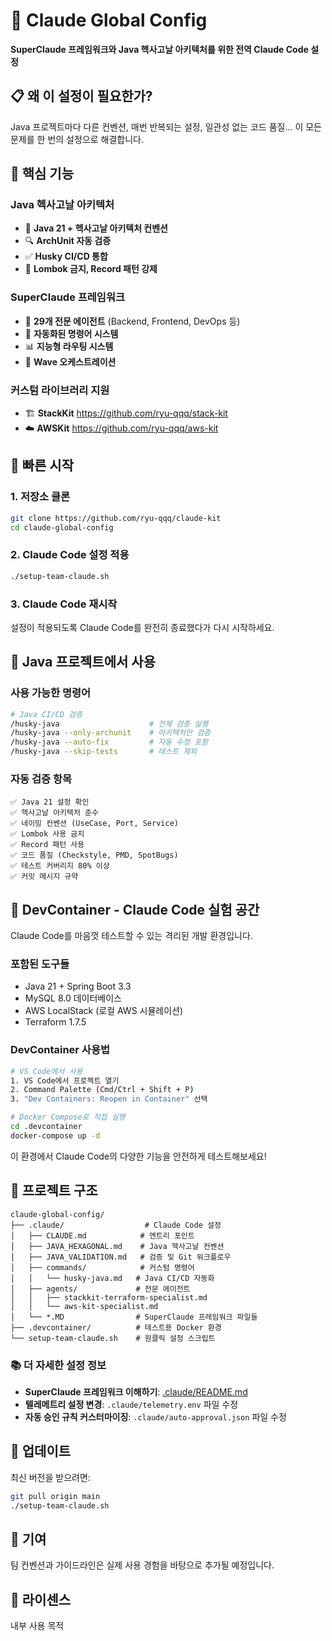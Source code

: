 # 🚀 Claude Global Config

**SuperClaude 프레임워크와 Java 헥사고날 아키텍처를 위한 전역 Claude Code 설정**

## 📋 왜 이 설정이 필요한가?

Java 프로젝트마다 다른 컨벤션, 매번 반복되는 설정, 일관성 없는 코드 품질...
이 모든 문제를 한 번의 설정으로 해결합니다.

## 🎯 핵심 기능

### Java 헥사고날 아키텍처
- 📐 **Java 21 + 헥사고날 아키텍처 컨벤션**
- 🔍 **ArchUnit 자동 검증**
- ✅ **Husky CI/CD 통합**
- 🚫 **Lombok 금지, Record 패턴 강제**

### SuperClaude 프레임워크
- 🤖 **29개 전문 에이전트** (Backend, Frontend, DevOps 등)
- 🎯 **자동화된 명령어 시스템**
- 📊 **지능형 라우팅 시스템**
- 🔄 **Wave 오케스트레이션**

### 커스텀 라이브러리 지원
- 🏗️ **StackKit** https://github.com/ryu-qqq/stack-kit
- ☁️ **AWSKit** https://github.com/ryu-qqq/aws-kit

## 🎯 빠른 시작

### 1. 저장소 클론

```bash
git clone https://github.com/ryu-qqq/claude-kit
cd claude-global-config
```

### 2. Claude Code 설정 적용

```bash
./setup-team-claude.sh
```

### 3. Claude Code 재시작

설정이 적용되도록 Claude Code를 완전히 종료했다가 다시 시작하세요.

## 🎯 Java 프로젝트에서 사용

### 사용 가능한 명령어

```bash
# Java CI/CD 검증
/husky-java                    # 전체 검증 실행
/husky-java --only-archunit    # 아키텍처만 검증
/husky-java --auto-fix         # 자동 수정 포함
/husky-java --skip-tests       # 테스트 제외
```

### 자동 검증 항목

```
✅ Java 21 설정 확인
✅ 헥사고날 아키텍처 준수
✅ 네이밍 컨벤션 (UseCase, Port, Service)
✅ Lombok 사용 금지
✅ Record 패턴 사용
✅ 코드 품질 (Checkstyle, PMD, SpotBugs)
✅ 테스트 커버리지 80% 이상
✅ 커밋 메시지 규약
```

## 🐳 DevContainer - Claude Code 실험 공간

Claude Code를 마음껏 테스트할 수 있는 격리된 개발 환경입니다.

### 포함된 도구들
- Java 21 + Spring Boot 3.3
- MySQL 8.0 데이터베이스
- AWS LocalStack (로컬 AWS 시뮬레이션)
- Terraform 1.7.5

### DevContainer 사용법

```bash
# VS Code에서 사용
1. VS Code에서 프로젝트 열기
2. Command Palette (Cmd/Ctrl + Shift + P)
3. "Dev Containers: Reopen in Container" 선택

# Docker Compose로 직접 실행
cd .devcontainer
docker-compose up -d
```

이 환경에서 Claude Code의 다양한 기능을 안전하게 테스트해보세요!

## 📁 프로젝트 구조

```
claude-global-config/
├── .claude/                  # Claude Code 설정
│   ├── CLAUDE.md            # 엔트리 포인트
│   ├── JAVA_HEXAGONAL.md    # Java 헥사고날 컨벤션
│   ├── JAVA_VALIDATION.md   # 검증 및 Git 워크플로우
│   ├── commands/            # 커스텀 명령어
│   │   └── husky-java.md   # Java CI/CD 자동화
│   ├── agents/             # 전문 에이전트
│   │   ├── stackkit-terraform-specialist.md
│   │   └── aws-kit-specialist.md
│   └── *.MD                # SuperClaude 프레임워크 파일들
├── .devcontainer/          # 테스트용 Docker 환경
└── setup-team-claude.sh    # 원클릭 설정 스크립트
```

### 📚 더 자세한 설정 정보

- **SuperClaude 프레임워크 이해하기**: [.claude/README.md](.claude/README.md)
- **텔레메트리 설정 변경**: `.claude/telemetry.env` 파일 수정
- **자동 승인 규칙 커스터마이징**: `.claude/auto-approval.json` 파일 수정

## 🔄 업데이트

최신 버전을 받으려면:

```bash
git pull origin main
./setup-team-claude.sh
```

## 🤝 기여

팀 컨벤션과 가이드라인은 실제 사용 경험을 바탕으로 추가될 예정입니다.

## 📝 라이센스

내부 사용 목적
